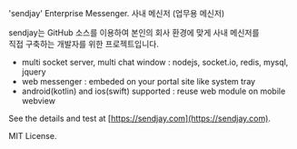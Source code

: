 'sendjay' Enterprise Messenger. 사내 메신저 (업무용 메신저)

sendjay는 GitHub 소스를 이용하여 본인의 회사 환경에 맞게 사내 메신저를 <br/>
직접 구축하는 개발자를 위한 프로젝트입니다. 

- multi socket server, multi chat window : nodejs, socket.io, redis, mysql, jquery
- web messenger : embeded on your portal site like system tray
- android(kotlin) and ios(swift) supported : reuse web module on mobile webview

See the details and test at [https://sendjay.com](https://sendjay.com).

MIT License.
